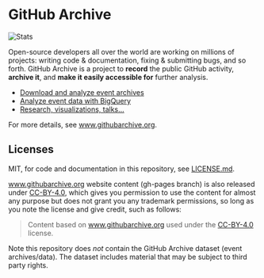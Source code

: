 # GitHub Archive

![Stats](http://www.stathat.com//graphs/39/33/0b63991416f6b680e69f017a2c12.png?1340405820)

Open-source developers all over the world are working on millions of projects: writing code & documentation, fixing & submitting bugs, and so forth. GitHub Archive is a project to **record** the public GitHub activity, **archive it**, and **make it easily accessible for** further analysis.

* [Download and analyze event archives](http://www.githubarchive.org/)
* [Analyze event data with BigQuery](http://www.githubarchive.org/#bigquery)
* [Research, visualizations, talks...](http://www.githubarchive.org/#resources)

For more details, see www.githubarchive.org.

## Licenses

MIT, for code and documentation in this repository, see [LICENSE.md](LICENSE.md).

www.githubarchive.org website content (gh-pages branch) is also released under [CC-BY-4.0](https://creativecommons.org/licenses/by/4.0/), which gives you permission to use the content for almost any purpose but does not grant you any trademark permissions, so long as you note the license and give credit, such as follows:

> Content based on
> <a href="http://www.githubarchive.org/">www.githubarchive.org</a>
> used under the
> <a href="https://creativecommons.org/licenses/by/4.0/">CC-BY-4.0</a>
> license.</a>

Note this repository does _not_ contain the GitHub Archive dataset (event archives/data). The dataset includes material that may be subject to third party rights.
